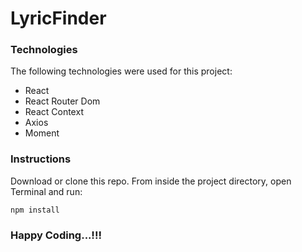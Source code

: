# LyricFinder

### Technologies

The following technologies were used for this project:

* React
* React Router Dom
* React Context
* Axios
* Moment


### Instructions

Download or clone this repo. From inside the project directory, open Terminal and run:
```
npm install
```

### Happy Coding...!!!
